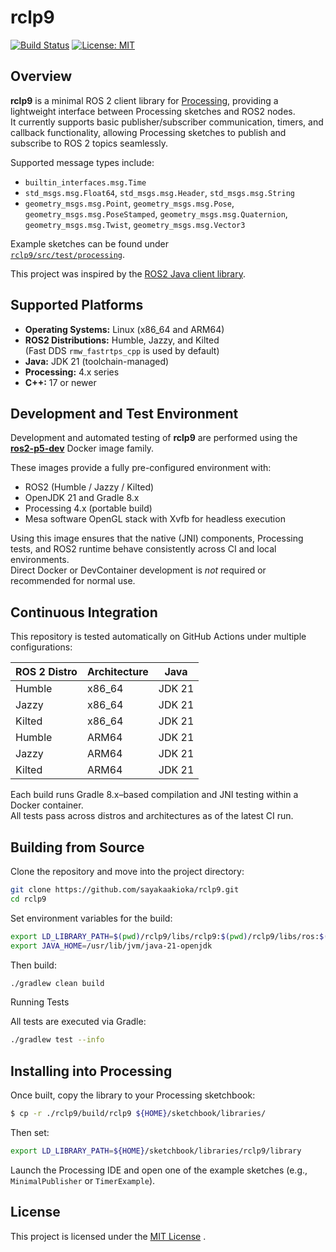 # rclp9

[![Build Status](https://github.com/sayakaakioka/rclp9/actions/workflows/test-all.yml/badge.svg?branch=main)](https://github.com/sayakaakioka/rclp9/actions/workflows/test-all.yml)
[![License: MIT](https://img.shields.io/badge/License-MIT-blue.svg)](LICENSE)

## Overview

**rclp9** is a minimal ROS 2 client library for [Processing](https://processing.org/), providing a lightweight interface between Processing sketches and ROS2 nodes.  
It currently supports basic publisher/subscriber communication, timers, and callback functionality, allowing Processing sketches to publish and subscribe to ROS 2 topics seamlessly.

Supported message types include:

- `builtin_interfaces.msg.Time`  
- `std_msgs.msg.Float64`, `std_msgs.msg.Header`, `std_msgs.msg.String`  
- `geometry_msgs.msg.Point`, `geometry_msgs.msg.Pose`, `geometry_msgs.msg.PoseStamped`, `geometry_msgs.msg.Quaternion`, `geometry_msgs.msg.Twist`, `geometry_msgs.msg.Vector3`

Example sketches can be found under  
[`rclp9/src/test/processing`](https://github.com/sayakaakioka/rclp9/tree/main/rclp9/src/test/processing).

This project was inspired by the [ROS2 Java client library](https://github.com/ros2-java/ros2_java).

## Supported Platforms

- **Operating Systems:** Linux (x86_64 and ARM64)
- **ROS2 Distributions:** Humble, Jazzy, and Kilted  
  (Fast DDS `rmw_fastrtps_cpp` is used by default)
- **Java:** JDK 21 (toolchain-managed)
- **Processing:** 4.x series
- **C++:** 17 or newer

## Development and Test Environment

Development and automated testing of **rclp9** are performed using the  
[**ros2-p5-dev**](https://github.com/sayakaakioka/ros2-p5-dev) Docker image family.

These images provide a fully pre-configured environment with:
- ROS2 (Humble / Jazzy / Kilted)
- OpenJDK 21 and Gradle 8.x
- Processing 4.x (portable build)
- Mesa software OpenGL stack with Xvfb for headless execution

Using this image ensures that the native (JNI) components, Processing tests, and ROS2 runtime behave consistently across CI and local environments.  
Direct Docker or DevContainer development is *not* required or recommended for normal use.


## Continuous Integration

This repository is tested automatically on GitHub Actions under multiple configurations:

| ROS 2 Distro | Architecture | Java |
|---------------|---------------|-------|
| Humble | x86_64 | JDK 21 |
| Jazzy | x86_64 | JDK 21 |
| Kilted | x86_64 | JDK 21 |
| Humble | ARM64 | JDK 21 |
| Jazzy | ARM64 | JDK 21 |
| Kilted | ARM64 | JDK 21 |

Each build runs Gradle 8.x–based compilation and JNI testing within a Docker container.  
All tests pass across distros and architectures as of the latest CI run.

## Building from Source

Clone the repository and move into the project directory:

```bash
git clone https://github.com/sayakaakioka/rclp9.git
cd rclp9
```

Set environment variables for the build:

```bash
export LD_LIBRARY_PATH=$(pwd)/rclp9/libs/rclp9:$(pwd)/rclp9/libs/ros:$(pwd)/rclp9/libs
export JAVA_HOME=/usr/lib/jvm/java-21-openjdk
```

Then build:

```bash
./gradlew clean build
```

Running Tests

All tests are executed via Gradle:

```bash
./gradlew test --info
```

## Installing into Processing

Once built, copy the library to your Processing sketchbook:

```bash
$ cp -r ./rclp9/build/rclp9 ${HOME}/sketchbook/libraries/
```

Then set:

```bash
export LD_LIBRARY_PATH=${HOME}/sketchbook/libraries/rclp9/library
```

Launch the Processing IDE and open one of the example sketches (e.g., `MinimalPublisher` or `TimerExample`).

## License

This project is licensed under the [MIT License](https://img.shields.io/badge/License-MIT-blue.svg)
.